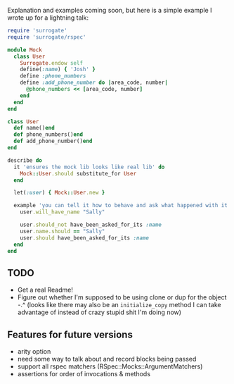 Explanation and examples coming soon, but here is a simple example I wrote up for a lightning talk:

```ruby
require 'surrogate'
require 'surrogate/rspec'

module Mock
  class User
    Surrogate.endow self
    define(:name) { 'Josh' }
    define :phone_numbers
    define :add_phone_number do |area_code, number|
      @phone_numbers << [area_code, number]
    end
  end
end

class User
  def name()end
  def phone_numbers()end
  def add_phone_number()end
end

describe do
  it 'ensures the mock lib looks like real lib' do
    Mock::User.should substitute_for User
  end

  let(:user) { Mock::User.new }

  example 'you can tell it how to behave and ask what happened with it' do
    user.will_have_name "Sally"

    user.should_not have_been_asked_for_its :name
    user.name.should == "Sally"
    user.should have_been_asked_for_its :name
  end
end
```

TODO
----

* Get a real Readme!
* Figure out whether I'm supposed to be using clone or dup for the object -.^ (looks like there may also be an `initialize_copy` method I can take advantage of instead of crazy stupid shit I'm doing now)


Features for future versions
----------------------------

* arity option
* need some way to talk about and record blocks being passed
* support all rspec matchers (RSpec::Mocks::ArgumentMatchers)
* assertions for order of invocations & methods
